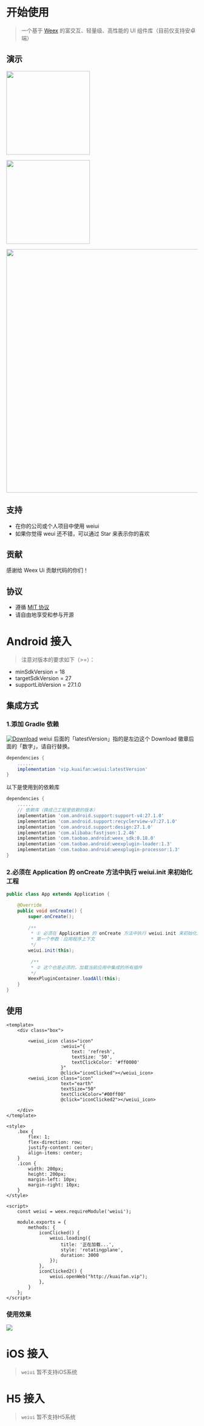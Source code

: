 # 开始使用

> 一个基于 [Weex](https://github.com/apache/incubator-weex) 的富交互、轻量级、高性能的 UI 组件库（目前仅支持安卓端）

## 演示

<a href="http://kuaifan.vip/weiui/app/android.apk" target="_blank"><img src="http://kuaifan.vip/weiui/app/android.png?_t=001" width="220px"></a>

<a href="javascript:alert('iOS玩命开发中，请下载Android体验！');"><img src="http://kuaifan.vip/weiui/app/ios.png?_t=001" width="220px"></a>

<img src="http://kuaifan.vip/weiui/app/demo.png" width="640px">

## 支持

* 在你的公司或个人项目中使用 weiui
* 如果你觉得 weui 还不错，可以通过 Star 来表示你的喜欢

## 贡献

感谢给 Weex Ui 贡献代码的你们！

## 协议

* 遵循 [MIT 协议](http://opensource.org/licenses/MIT)
* 请自由地享受和参与开源

# Android 接入

> 注意对版本的要求如下（>=）：

* minSdkVersion  = 18
* targetSdkVersion = 27
* supportLibVersion = 27.1.0

## 集成方式

### 1.添加 Gradle 依赖
[![Download](https://api.bintray.com/packages/kuaifan/maven/weiui/images/download.svg)](https://bintray.com/kuaifan/maven/weiui/_latestVersion) weiui 后面的「latestVersion」指的是左边这个 Download 徽章后面的「数字」，请自行替换。

```groovy
dependencies {
    ......
    implementation 'vip.kuaifan:weiui:latestVersion'
}
```

以下是使用到的依赖库
```groovy
dependencies {
    ......
    // 依赖库（换成己工程里依赖的版本）
    implementation 'com.android.support:support-v4:27.1.0'
    implementation 'com.android.support:recyclerview-v7:27.1.0'
    implementation 'com.android.support:design:27.1.0'
    implementation 'com.alibaba:fastjson:1.2.46'
    implementation 'com.taobao.android:weex_sdk:0.18.0'
    implementation 'com.taobao.android:weexplugin-loader:1.3'
    implementation 'com.taobao.android:weexplugin-processor:1.3'
}
```

### 2.必须在 Application 的 onCreate 方法中执行 weiui.init 来初始化工程

```java
public class App extends Application {

    @Override
    public void onCreate() {
        super.onCreate();
        
        /**
         * ① 必须在 Application 的 onCreate 方法中执行 weiui.init 来初始化工程
         * 第一个参数：应用程序上下文
         */
        weiui.init(this);
        
         /**
         * ② 这个也是必须的，加载当前应用中集成的所有插件
         */
        WeexPluginContainer.loadAll(this);
    }
}
```
## 使用

```vue
<template>
    <div class="box">

        <weiui_icon class="icon"
                    :weiui="{
                        text: 'refresh',
                        textSize: '50',
                        textClickColor: '#ff0000'
                    }"
                    @click="iconClicked"></weiui_icon>
        <weiui_icon class="icon"
                    text="earth"
                    textSize="50"
                    textClickColor="#00ff00"
                    @click="iconClicked2"></weiui_icon>

    </div>
</template>

<style>
    .box {
        flex: 1;
        flex-direction: row;
        justify-content: center;
        align-items: center;
    }
    .icon {
        width: 200px;
        height: 200px;
        margin-left: 10px;
        margin-right: 10px;
    }
</style>

<script>
    const weiui = weex.requireModule('weiui');

    module.exports = {
        methods: {
            iconClicked() {
                weiui.loading({
                    title: '正在加载...',
                    style: 'rotatingplane',
                    duration: 3000
                });
            },
            iconClicked2() {
                weiui.openWeb("http://kuaifan.vip");
            },
        }
    };
</script>
```

### 使用效果

![](http://kuaifan.vip/weiui/document/start/media/ezgif-5-c26b50f717.gif)

# iOS 接入
> `weiui` 暂不支持iOS系统

# H5 接入
> `weiui` 暂不支持H5系统


